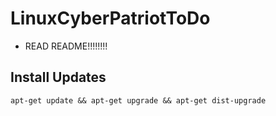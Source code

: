 # LinuxCyberPatriotToDo

- READ README!!!!!!!!

## Install Updates

`apt-get update && apt-get upgrade && apt-get dist-upgrade`

##

